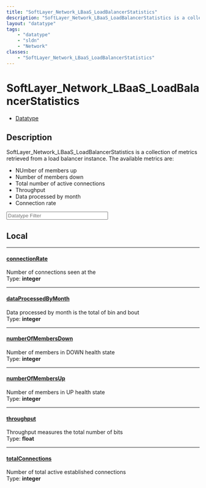 ```yaml
---
title: "SoftLayer_Network_LBaaS_LoadBalancerStatistics"
description: "SoftLayer_Network_LBaaS_LoadBalancerStatistics is a collection of metrics retrieved from a load balancer instance. The a... "
layout: "datatype"
tags:
    - "datatype"
    - "sldn"
    - "Network"
classes:
    - "SoftLayer_Network_LBaaS_LoadBalancerStatistics"
---
```


# SoftLayer_Network_LBaaS_LoadBalancerStatistics
<div id='service-datatype'>
    <ul id='sldn-reference-tabs'>
        <li id='datatype'> <a href='/reference/datatypes/SoftLayer_Network_LBaaS_LoadBalancerStatistics' >Datatype</a></li>
    </ul>
</div>

## Description 
SoftLayer_Network_LBaaS_LoadBalancerStatistics is a collection of metrics retrieved from a load balancer instance. The available metrics are: <ul> <li>NUmber of members up</li> <li>Number of members down</li> <li>Total number of active connections</li> <li>Throughput</li> <li>Data processed by month</li> <li>Connection rate</li> </ul> 





<!-- Filer BEGIN -->
<div class="view-filters">
        <div class="clearfix">
            <div class="search-input-box">
                <input placeholder="Datatype Filter" onkeyup="titleSearch(inputId='prop-input', divId='properties', elementClass='prop-row')" 
                    type="text" id="prop-input" value="" size="30" maxlength="128" class="form-text">
            </div>
        </div>
</div>
<!-- Filer END -->

<div id="properties" class="content">
<div id="localProperties" class="prop-content" >

## Local
<div class="prop-row">

-----
[connectionRate]: #connectionrate
#### [connectionRate]
Number of connections seen at the  
<span class="type-label">Type: </span>**integer**


</div>
<div class="prop-row">

-----
[dataProcessedByMonth]: #dataprocessedbymonth
#### [dataProcessedByMonth]
Data processed by month is the total of bin and bout  
<span class="type-label">Type: </span>**integer**


</div>
<div class="prop-row">

-----
[numberOfMembersDown]: #numberofmembersdown
#### [numberOfMembersDown]
Number of members in DOWN health state  
<span class="type-label">Type: </span>**integer**


</div>
<div class="prop-row">

-----
[numberOfMembersUp]: #numberofmembersup
#### [numberOfMembersUp]
Number of members in UP health state  
<span class="type-label">Type: </span>**integer**


</div>
<div class="prop-row">

-----
[throughput]: #throughput
#### [throughput]
Throughput measures the total number of bits  
<span class="type-label">Type: </span>**float**


</div>
<div class="prop-row">

-----
[totalConnections]: #totalconnections
#### [totalConnections]
Number of total active established connections  
<span class="type-label">Type: </span>**integer**


</div>
</div>
<!-- LOCAL PROPERTY END -->

</div>


